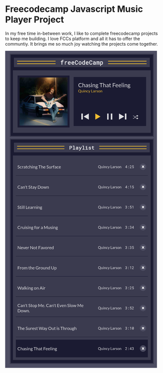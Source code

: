 # Freecodecamp Javascript Music Player Project

In my free time in-between work, I like to complete freecodecamp projects to keep me building. I love FCCs platform and all it has to offer the communtiy. It brings me so much joy watching the projects come together.

![Javascript music player](images/JS_Music_Player_PNG.png)

